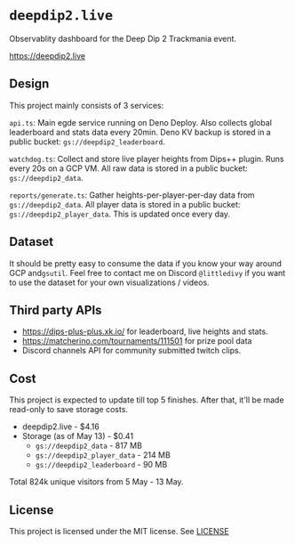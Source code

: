 # `deepdip2.live`

Observablity dashboard for the Deep Dip 2 Trackmania event.

https://deepdip2.live

## Design

This project mainly consists of 3 services:

`api.ts`: Main egde service running on Deno Deploy. Also collects global leaderboard and stats data every 20min. Deno KV backup is stored in a public bucket: `gs://deepdip2_leaderboard`.

`watchdog.ts`: Collect and store live player heights from Dips++ plugin. Runs every 20s on a GCP VM. All raw data is stored in a public bucket: `gs://deepdip2_data`.

`reports/generate.ts`: Gather heights-per-player-per-day data from `gs://deepdip2_data`. All player data is stored in a public bucket: `gs://deepdip2_player_data`. This is updated once every day.

## Dataset

It should be pretty easy to consume the data if you know your way around GCP and`gsutil`. Feel free to contact me on Discord `@littledivy` 
if you want to use the dataset for your own visualizations / videos.

## Third party APIs

- https://dips-plus-plus.xk.io/ for leaderboard, live heights and stats.
- https://matcherino.com/tournaments/111501 for prize pool data
- Discord channels API for community submitted twitch clips.

## Cost

This project is expected to update till top 5 finishes. After that, it'll be made read-only to save storage costs.

- deepdip2.live - $4.16
- Storage (as of May 13) - $0.41
    - `gs://deepdip2_data` - 817 MB
    - `gs://deepdip2_player_data` - 214 MB
    - `gs://deepdip2_leaderboard` - 90 MB

Total 824k unique visitors from 5 May - 13 May.

## License

This project is licensed under the MIT license. See [LICENSE](./LICENSE)

